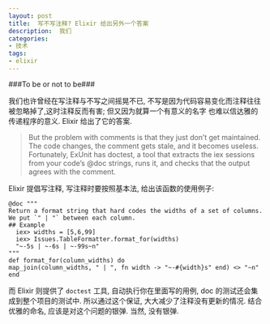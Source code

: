 ```yaml
---
layout: post
title:  写不写注释? Elixir 给出另外一个答案
description:  我们
categories:
- 技术
tags:
- elixir
---
```


  ###To be or not to be###

  我们也许曾经在写注释与不写之间摇晃不已, 不写是因为代码容易变化而注释往往被忽略掉了,这时注释反而有害; 但又因为就算一个有意义的名字 也难以信达雅的传递程序的意义.
  Elixir 给出了它的答案.
  >But the problem with comments is that they just don’t get maintained. The code changes, the comment gets stale, and it becomes useless. Fortunately, ExUnit has doctest, a tool that extracts the iex sessions from your code’s @doc strings, runs it, and checks that the output agrees with the comment.

  Elixir 提倡写注释, 写注释时要按照基本法, 给出该函数的使用例子:
  ```
@doc """
Return a format string that hard codes the widths of a set of columns. We put `" | "` between each column.
## Example
    iex> widths = [5,6,99]
    iex> Issues.TableFormatter.format_for(widths)
    "~-5s | ~-6s | ~-99s~n"
"""
def format_for(column_widths) do
map_join(column_widths, " | ", fn width -> "~-#{width}s" end) <> "~n"
end
  ```

  而 Elixir 则提供了 `doctest` 工具, 自动执行你在里面写的用例, doc 的测试还会集成到整个项目的测试中.
  所以通过这个保证, 大大减少了注释没有更新的情况. 结合优雅的命名, 应该是对这个问题的银弹. 当然, 没有银弹.
